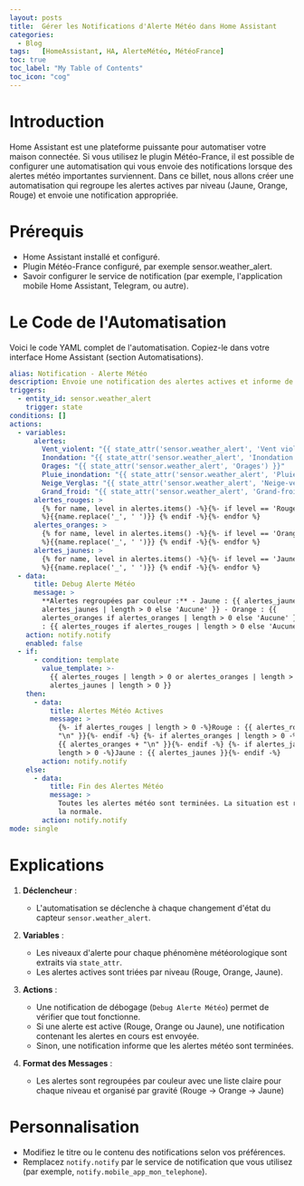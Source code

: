 ```yaml
---
layout: posts
title:  Gérer les Notifications d'Alerte Météo dans Home Assistant
categories:
  - Blog
tags:   [HomeAssistant, HA, AlerteMétéo, MétéoFrance]
toc: true
toc_label: "My Table of Contents"
toc_icon: "cog"
---
```


# Introduction

Home Assistant est une plateforme puissante pour automatiser votre maison connectée. Si vous utilisez le plugin Météo-France, il est possible de configurer une automatisation qui vous envoie des notifications lorsque des alertes météo importantes surviennent. Dans ce billet, nous allons créer une automatisation qui regroupe les alertes actives par niveau (Jaune, Orange, Rouge) et envoie une notification appropriée.

# Prérequis

- Home Assistant installé et configuré.
- Plugin Météo-France configuré, par exemple sensor.weather_alert.
- Savoir configurer le service de notification (par exemple, l'application mobile Home Assistant, Telegram, ou autre).

# Le Code de l'Automatisation

Voici le code YAML complet de l'automatisation. Copiez-le dans votre interface Home Assistant (section Automatisations).

```yaml
alias: Notification - Alerte Météo
description: Envoie une notification des alertes actives et informe de la fin des événements météo
triggers:
  - entity_id: sensor.weather_alert
    trigger: state
conditions: []
actions:
  - variables:
      alertes:
        Vent_violent: "{{ state_attr('sensor.weather_alert', 'Vent violent') }}"
        Inondation: "{{ state_attr('sensor.weather_alert', 'Inondation') }}"
        Orages: "{{ state_attr('sensor.weather_alert', 'Orages') }}"
        Pluie_inondation: "{{ state_attr('sensor.weather_alert', 'Pluie-inondation') }}"
        Neige_Verglas: "{{ state_attr('sensor.weather_alert', 'Neige-verglas') }}"
        Grand_froid: "{{ state_attr('sensor.weather_alert', 'Grand-froid') }}"
      alertes_rouges: >
        {% for name, level in alertes.items() -%}{%- if level == 'Rouge'
        %}{{name.replace('_', ' ')}} {% endif -%}{%- endfor %} 
      alertes_oranges: >
        {% for name, level in alertes.items() -%}{%- if level == 'Orange'
        %}{{name.replace('_', ' ')}} {% endif -%}{%- endfor %} 
      alertes_jaunes: >
        {% for name, level in alertes.items() -%}{%- if level == 'Jaune'
        %}{{name.replace('_', ' ')}} {% endif -%}{%- endfor %} 
  - data:
      title: Debug Alerte Météo
      message: >
        **Alertes regroupées par couleur :** - Jaune : {{ alertes_jaunes if
        alertes_jaunes | length > 0 else 'Aucune' }} - Orange : {{
        alertes_oranges if alertes_oranges | length > 0 else 'Aucune' }} - Rouge
        : {{ alertes_rouges if alertes_rouges | length > 0 else 'Aucune' }}.
    action: notify.notify
    enabled: false
  - if:
      - condition: template
        value_template: >-
          {{ alertes_rouges | length > 0 or alertes_oranges | length > 0 or
          alertes_jaunes | length > 0 }}
    then:
      - data:
          title: Alertes Météo Actives
          message: >
            {%- if alertes_rouges | length > 0 -%}Rouge : {{ alertes_rouges +
            "\n" }}{%- endif -%} {%- if alertes_oranges | length > 0 -%}Orange :
            {{ alertes_oranges + "\n" }}{%- endif -%} {%- if alertes_jaunes |
            length > 0 -%}Jaune : {{ alertes_jaunes }}{%- endif -%}
        action: notify.notify
    else:
      - data:
          title: Fin des Alertes Météo
          message: >
            Toutes les alertes météo sont terminées. La situation est revenue à
            la normale.
        action: notify.notify
mode: single
```

# Explications

1. **Déclencheur** :
   - L'automatisation se déclenche à chaque changement d'état du capteur `sensor.weather_alert`.

2. **Variables** :
   - Les niveaux d'alerte pour chaque phénomène météorologique sont extraits via `state_attr`.
   - Les alertes actives sont triées par niveau (Rouge, Orange, Jaune).

3. **Actions** :
   - Une notification de débogage (`Debug Alerte Météo`) permet de vérifier que tout fonctionne.
   - Si une alerte est active (Rouge, Orange ou Jaune), une notification contenant les alertes en cours est envoyée.
   - Sinon, une notification informe que les alertes météo sont terminées.

4. **Format des Messages** :
   - Les alertes sont regroupées par couleur avec une liste claire pour chaque niveau et organisé par gravité (Rouge -> Orange -> Jaune)

# Personnalisation

- Modifiez le titre ou le contenu des notifications selon vos préférences.
- Remplacez `notify.notify` par le service de notification que vous utilisez (par exemple, `notify.mobile_app_mon_telephone`).
